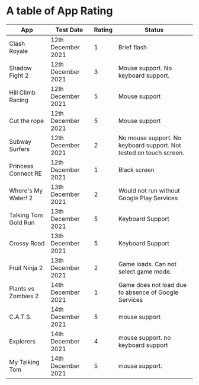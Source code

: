# A table of App Rating


App | Test Date | Rating | Status
---------|----------|---------|---------
 Clash Royale | 12th December 2021 | 1 | Brief flash
 Shadow Fight 2 | 12th December 2021 | 3 | Mouse support. No keyboard support.
 Hill Climb Racing | 12th December 2021 | 5 | Mouse support
 Cut the rope | 12th December 2021 | 5 | Mouse support
 Subway Surfers | 12th December 2021 | 2 | No mouse support. No keyboard support. Not tested on touch screen.
 Princess Connect RE | 12th December 2021 | 1 | Black screen
 Where's My Water! 2 | 13th December 2021 | 2 | Would not run without Google Play Services
 Talking Tom Gold Run | 13th December 2021 | 5 | Keyboard Support
 Crossy Road | 13th December 2021 | 5 | Keyboard Support
 Fruit Ninja 2 | 13th December 2021 | 2 | Game loads. Can not select game mode.
 Plants vs Zombies 2 | 14th December 2021 | 1 | Game does not load due to absence of Google Services
 C.A.T.S. | 14th December 2021 | 5 | mouse support
 Explorers | 14th December 2021 | 4 | mouse support. no keyboard support
 My Talking Tom | 14th December 2021 | 5 | mouse support.